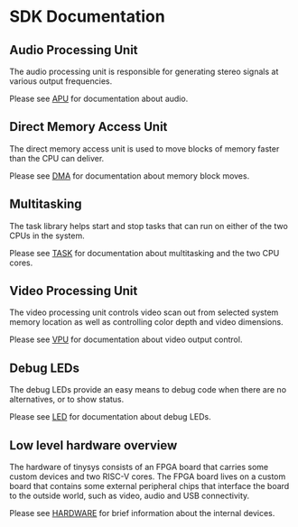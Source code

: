 # SDK Documentation

## Audio Processing Unit
The audio processing unit is responsible for generating stereo signals at various output frequencies.

Please see [APU](apu.md) for documentation about audio.

## Direct Memory Access Unit
The direct memory access unit is used to move blocks of memory faster than the CPU can deliver.

Please see [DMA](dma.md) for documentation about memory block moves.

## Multitasking
The task library helps start and stop tasks that can run on either of the two CPUs in the system.

Please see [TASK](task.md) for documentation about multitasking and the two CPU cores.

## Video Processing Unit
The video processing unit controls video scan out from selected system memory location as well as controlling color depth and video dimensions.

Please see [VPU](vpu.md) for documentation about video output control.

## Debug LEDs
The debug LEDs provide an easy means to debug code when there are no alternatives, or to show status.

Please see [LED](led.md) for documentation about debug LEDs.

## Low level hardware overview
The hardware of tinysys consists of an FPGA board that carries some custom devices and two RISC-V cores. The FPGA board lives on a custom board that contains some external peripheral chips that interface the board to the outside world, such as video, audio and USB connectivity.

Please see [HARDWARE](hardware.md) for brief information about the internal devices.
